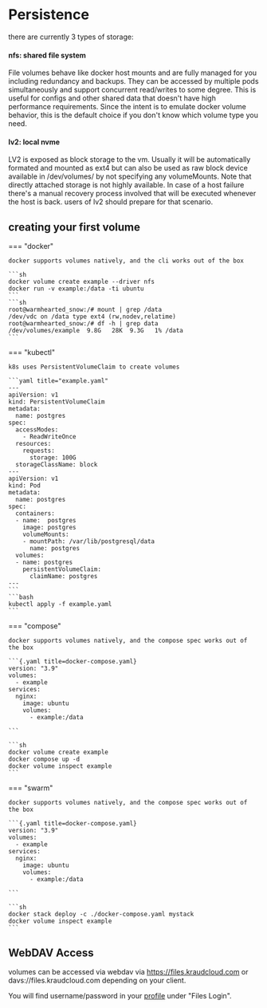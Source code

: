 # Persistence

there are currently 3 types of storage:

#### nfs: shared file system

File volumes behave like docker host mounts and are fully managed for you including redundancy and backups.
They can be accessed by multiple pods simultaneously and support concurrent read/writes to some degree.
This is useful for configs and other shared data that doesn't have high performance requirements.
Since the intent is to emulate docker volume behavior, this is the default choice if you don't know which volume type you need.

#### lv2: local nvme

LV2 is exposed as block storage to the vm.
Usually it will be automatically formated and mounted as ext4 but can also be used as raw block device available in /dev/volumes/ by not specifying any volumeMounts.
Note that directly attached storage is not highly available. In case of a host failure there's a manual recovery process involved that
will be executed whenever the host is back. users of lv2 should prepare for that scenario.



## creating your first volume

=== "docker"

    docker supports volumes natively, and the cli works out of the box

    ```sh
    docker volume create example --driver nfs
    docker run -v example:/data -ti ubuntu
    ```
    ```sh
    root@warmhearted_snow:/# mount | grep /data
    /dev/vdc on /data type ext4 (rw,nodev,relatime)
    root@warmhearted_snow:/# df -h | grep data
    /dev/volumes/example  9.8G   28K  9.3G   1% /data
    ```


=== "kubectl"

    k8s uses PersistentVolumeClaim to create volumes

    ```yaml title="example.yaml"
    ---
    apiVersion: v1
    kind: PersistentVolumeClaim
    metadata:
      name: postgres
    spec:
      accessModes:
        - ReadWriteOnce
      resources:
        requests:
          storage: 100G
      storageClassName: block
    ---
    apiVersion: v1
    kind: Pod
    metadata:
      name: postgres
    spec:
      containers:
      - name:  postgres
        image: postgres
        volumeMounts:
        - mountPath: /var/lib/postgresql/data
          name: postgres
      volumes:
      - name: postgres
        persistentVolumeClaim:
          claimName: postgres
    ---
    ```
    ```bash
    kubectl apply -f example.yaml
    ```



=== "compose"

    docker supports volumes natively, and the compose spec works out of the box

    ```{.yaml title=docker-compose.yaml}
    version: "3.9"
    volumes:
      - example
    services:
      nginx:
        image: ubuntu
        volumes:
          - example:/data

    ```

    ```sh
    docker volume create example
    docker compose up -d
    docker volume inspect example
    ```

=== "swarm"

    docker supports volumes natively, and the compose spec works out of the box

    ```{.yaml title=docker-compose.yaml}
    version: "3.9"
    volumes:
      - example
    services:
      nginx:
        image: ubuntu
        volumes:
          - example:/data

    ```

    ```sh
    docker stack deploy -c ./docker-compose.yaml mystack
    docker volume inspect example
    ```


## WebDAV Access

volumes can be accessed via webdav via https://files.kraudcloud.com or davs://files.kraudcloud.com depending on your client.

You will find username/password in your [profile](https://kraudcloud.com/profile) under "Files Login".





